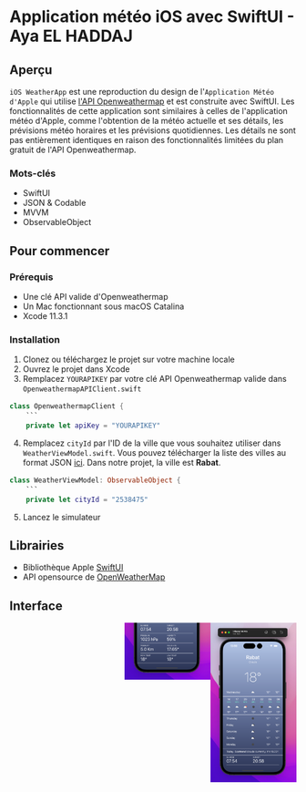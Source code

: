 # Application météo iOS avec SwiftUI - Aya EL HADDAJ

## Aperçu
`iOS WeatherApp` est une reproduction du design de l'`Application Météo d'Apple` qui utilise [l'API Openweathermap](https://openweathermap.org/api) et est construite avec SwiftUI. Les fonctionnalités de cette application sont similaires à celles de l'application météo d'Apple, comme l'obtention de la météo actuelle et ses détails, les prévisions météo horaires et les prévisions quotidiennes. Les détails ne sont pas entièrement identiques en raison des fonctionnalités limitées du plan gratuit de l'API Openweathermap.

### Mots-clés
- SwiftUI
- JSON & Codable
- MVVM
- ObservableObject

## Pour commencer
### Prérequis
- Une clé API valide d'Openweathermap
- Un Mac fonctionnant sous macOS Catalina
- Xcode 11.3.1

### Installation
1. Clonez ou téléchargez le projet sur votre machine locale
2. Ouvrez le projet dans Xcode
3. Remplacez `YOURAPIKEY` par votre clé API Openweathermap valide dans `OpenweathermapAPIClient.swift`
```swift
class OpenweathermapClient {
    ```
    private let apiKey = "YOURAPIKEY"
```
4. Remplacez `cityId` par l'ID de la ville que vous souhaitez utiliser dans `WeatherViewModel.swift`. Vous pouvez télécharger la liste des villes au format JSON [ici](http://bulk.openweathermap.org/sample/). Dans notre projet, la ville est **Rabat**.
```swift
class WeatherViewModel: ObservableObject {
    ```
    private let cityId = "2538475"
```
5. Lancez le simulateur

## Librairies
- Bibliothèque Apple [SwiftUI](https://developer.apple.com/xcode/swiftui/)
- API opensource de [OpenWeatherMap](https://openweathermap.org/api)

## Interface
<img src="Screenshoot/Screenshot-1.png" width="30%" height="30%" align="right">

<img src="Screenshoot/Screenshot-2.png" width="30%" height="30%" align="right">
